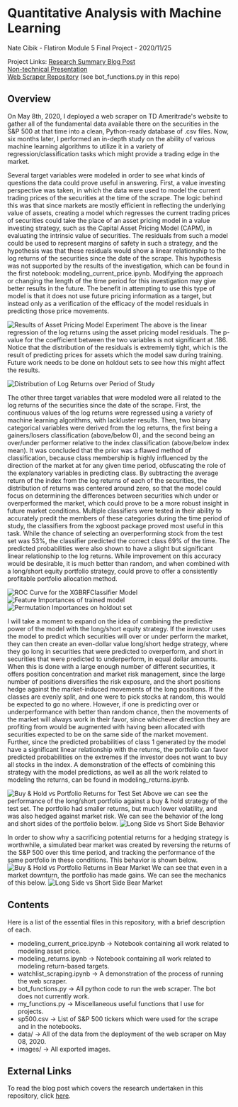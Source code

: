# Quantitative Analysis with Machine Learning
Nate Cibik - Flatiron Module 5 Final Project - 2020/11/25

Project Links:
[Research Summary Blog Post](https://natecibik.medium.com/predicting-returns-with-fundamental-data-and-machine-learning-in-python-a0e5757206e8)<br>
[Non-technical Presentation](https://youtu.be/UoUthOCWo9A)<br>
[Web Scraper Repository](https://github.com/FoamoftheSea/tda_scraper) (see bot_functions.py in this repo)<br>

## Overview
On May 8th, 2020, I deployed a web scraper on TD Ameritrade's website to gather all of the fundamental data available there on the securities in the S&P 500 at that time into a clean, Python-ready database of .csv files. Now, six months later, I performed an in-depth study on the ability of various machine learning algorithms to utilize it in a variety of regression/classification tasks which might provide a trading edge in the market.

Several target variables were modeled in order to see what kinds of questions the data could prove useful in answering. First, a value investing perspective was taken, in which the data were used to model the current trading prices of the securities at the time of the scrape. The logic behind this was that since markets are mostly efficient in reflecting the underlying value of assets, creating a model which regresses the current trading prices of securities could take the place of an asset pricing model in a value investing strategy, such as the Capital Asset Pricing Model (CAPM), in evaluating the intrinsic value of securities. The residuals from such a model could be used to represent margins of safety in such a strategy, and the hypothesis was that these residuals would show a linear relationship to the log returns of the securities since the date of the scrape. This hypothesis was not supported by the results of the investigation, which can be found in the first notebook: modeling_current_price.ipynb. Modifying the approach or changing the length of the time period for this investigation may give better results in the future. The benefit in attempting to use this type of model is that it does not use future pricing information as a target, but instead only as a verification of the efficacy of the model residuals in predicting those price movements.

![Results of Asset Pricing Model Experiment](images/resids_linreg_1.png)
The above is the linear regression of the log returns using the asset pricing model residuals. The p-value for the coefficient between the two variables is not significant at .186. Notice that the distribution of the residuals is extrememly tight, which is the result of predicting prices for assets which the model saw during training. Future work needs to be done on holdout sets to see how this might affect the results.

![Distribution of Log Returns over Period of Study](images/log_returns_dist.png)

The other three target variables that were modeled were all related to the log returns of the securities since the date of the scrape. First, the continuous values of the log returns were regressed using a variety of machine learning algorithms, with lackluster results. Then, two binary categorical variables were derived from the log returns, the first being a gainers/losers classification (above/below 0), and the second being an over/under performer relative to the index classification (above/below index mean). It was concluded that the prior was a flawed method of classification, because class membership is highly influenced by the direction of the market at for any given time period, obfuscating the role of the explanatory variables in predicting class. By subtracting the average return of the index from the log returns of each of the securities, the distribution of returns was centered around zero, so that the model could focus on determining the differences between securities which under or overperformed the market, which could prove to be a more robust insight in future market conditions. Multiple classifiers were tested in their ability to accurately predit the members of these categories during the time period of study, the classifiers from the xgboost package proved most useful in this task. While the chance of selecting an overperforming stock from the test set was 53%, the classifier predicted the correct class 69% of the time. The predicted probabilities were also shown to have a slight but significant linear relationship to the log returns. While improvement on this accuracy would be desirable, it is much better than random, and when combined with a long/short equity portfolio strategy, could prove to offer a consistently profitable portfolio allocation method.

![ROC Curve for the XGBRFClassifier Model](images/roc_curve_class2.png)
![Feature Importances of trained model](images/feature_importances.png)
![Permutation Importances on holdout set](images/permutation_importances.png)

I will take a moment to expand on the idea of combining the predictive power of the model with the long/short equity strategy. If the investor uses the model to predict which securities will over or under perform the market, they can then create an even-dollar value long/short hedge strategy, where they go long in securities that were predicted to overperform, and short in securities that were predicted to underperform, in equal dollar amounts. When this is done with a large enough number of different securities, it offers position concentration and market risk management, since the large number of positions diversifies the risk exposure, and the short positions hedge against the market-induced movements of the long positions. If the classes are evenly split, and one were to pick stocks at random, this would be expected to go no where. However, if one is predicting over or underperformance with better than random chance, then the movements of the market will always work in their favor, since whichever direction they are profiting from would be augmented with having been allocated with securities expected to be on the same side of the market movement. Further, since the predicted probabilities of class 1 generated by the model have a significant linear relationship with the returns, the portfolio can favor predicted probabilities on the extremes if the investor does not want to buy all stocks in the index. A demonstration of the effects of combining this strategy with the model predictions, as well as all the work related to modeling the returns, can be found in modeling_returns.ipynb.

![Buy & Hold vs Portfolio Returns for Test Set](images/buy_hold_vs_portfolio.png)
Above we can see the performance of the long/short portfolio against a buy & hold strategy of the test set. The portfolio had smaller returns, but much lower volatility, and was also hedged against market risk. We can see the behavior of the long and short sides of the portfolio below.
![Long Side vs Short Side Behavior](images/long_vs_short_1.png)

In order to show why a sacrificing potential returns for a hedging strategy is worthwhile, a simulated bear market was created by reversing the returns of the S&P 500 over this time period, and tracking the performance of the same portfolio in these conditions. This behavior is shown below.
![Buy & Hold vs Portfolio Returns in Bear Market](images/buy_hold_vs_portfolio2.png)
We can see that even in a market downturn, the portfolio has made gains. We can see the mechanics of this below.
![Long Side vs Short Side Bear Market](images/long_vs_short_2.png)

## Contents
Here is a list of the essential files in this repository, with a brief description of each.

- modeling_current_price.ipynb -> Notebook containing all work related to modeling asset price.
- modeling_returns.ipynb -> Notebook containing all work related to modeling return-based targets.
- watchlist_scraping.ipynb -> A demonstration of the process of running the web scraper.
- bot_functions.py -> All python code to run the web scraper. The bot does not currently work.
- my_functions.py -> Miscellaneous useful functions that I use for projects.
- sp500.csv -> List of S&P 500 tickers which were used for the scrape and in the notebooks.
- data/ -> All of the data from the deployment of the web scraper on May 08, 2020.
- images/ -> All exported images.

## External Links
To read the blog post which covers the research undertaken in this repository, click [here](https://natecibik.medium.com/predicting-returns-with-fundamental-data-and-machine-learning-in-python-a0e5757206e8).
